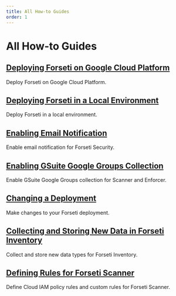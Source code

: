 ```yaml
---
title: All How-to Guides 
order: 1
---
```

# All How-to Guides

## [Deploying Forseti on Google Cloud Platform](howto-gcp-deployment)
Deploy Forseti on Google Cloud Platform.

## [Deploying Forseti in a Local Environment](howto-local-deployment)
Deploy Forseti in a local environment.

## [Enabling Email Notification](howto-email-notification)
Enable email notification for Forseti Security.

## [Enabling GSuite Google Groups Collection](howto-gsuite-group-collection)
Enable GSuite Google Groups collection for Scanner and Enforcer.

## [Changing a Deployment](howto-change-deployment)
Make changes to your Forseti deployment.

## [Collecting and Storing New Data in Forseti Inventory](howto-inventory-new-data)
Collect and store new data types for Forseti Inventory.

## [Defining Rules for Forseti Scanner](howto-scanner-rules)
Define Cloud IAM policy rules and custom rules for Forseti Scanner.

